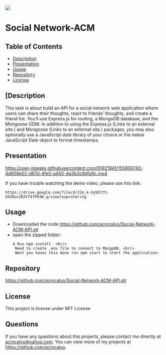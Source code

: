 <img src='https://img.shields.io/github/license/acmcalvo/README-Generator' >

# Social Network-ACM

  ## Table of Contents
  * [Description](#description)
  * [Presentation](#presentation)
  * [Usage](#Usage)
  * [Repository](#repository)
  * [License](#license)


 ## [Description
 
This task is about build an API for a social network web application where users can share their thoughts, react to friends’ thoughts, and create a friend list. You’ll use Express.js for routing, a MongoDB database, and the Mongoose ODM. In addition to using the Express.js (Links to an external site.) and Mongoose (Links to an external site.) packages, you may also optionally use a JavaScript date library of your choice or the native JavaScript Date object to format timestamps.

 ## Presentation
  
https://user-images.githubusercontent.com/91921941/155906743-4d908e02-d87d-4fe0-a450-4a3b3c9dfa9c.mp4
  
  If you have trouble watching the demo video, please use this link:
  ```
  https://drive.google.com/file/d/1lm_k-XyVGtt5-U430uv2B3Yf47PH3W_q/view?usp=sharing
```
 ## Usage
 
  * Downloaded the code  https://github.com/acmcalvo/Social-Network-ACM-API.git <br/>
  * open the zipped folder: <br/>
    ```
    $ Run npm install  <br/>
     Need to create .env file to connect to MongoDB. <br/>
     Went you haves this done run npm start to start the application:
    ```
    
 ## Repository
  https://github.com/acmcalvo/Social-Network-ACM-API.git


  ## License 
  This project is license under MIT License

 
  ## Questions
  If you have any questions about this projects, please contact me directly at acmcalvo@yahoo.com. 
  You can view more of my projects at https://github.com/acmcalvo.






